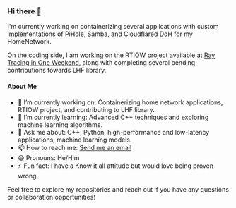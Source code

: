### Hi there 👋

I'm currently working on containerizing several applications with custom implementations of PiHole, Samba, and Cloudflared DoH for my HomeNetwork.

On the coding side, I am working on the RTIOW project available at [Ray Tracing in One Weekend](https://raytracing.github.io/books/RayTracingInOneWeekend.html), along with completing several pending contributions towards LHF library.

#### About Me

- 🔭 I’m currently working on: Containerizing home network applications, RTIOW project, and contributing to LHF library.
- 🌱 I’m currently learning: Advanced C++ techniques and exploring machine learning algorithms.
- 💬 Ask me about: C++, Python, high-performance and low-latency applications, machine learning models.
- 📫 How to reach me: [Send me an email](mailto:yanurag994@gmail.com)
- 😄 Pronouns: He/Him
- ⚡ Fun fact: I have a Know it all attitude but would love being proven wrong.

Feel free to explore my repositories and reach out if you have any questions or collaboration opportunities!
